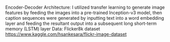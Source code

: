 Encoder-Decoder Architecture: I utilized transfer learning to generate image features by feeding the images into a pre-trained Inception-v3 model, then caption sequences were generated by inputting text into a word embedding layer and feeding the resultant output into a subsequent long short-term memory (LSTM) layer
Data: Flicker8k dataset https://www.kaggle.com/hsankesara/flickr-image-dataset
